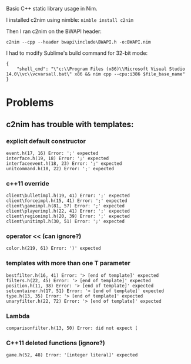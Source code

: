 Basic C++ static library usage in Nim.

I installed c2nim using nimble: `nimble install c2nim`

Then I ran c2nim on the BWAPI header:

`c2nim --cpp --header bwapi\include\BWAPI.h -o:BWAPI.nim`

I had to modify Sublime's build command for 32-bit mode:

```
{
    "shell_cmd": "\"c:\\Program Files (x86)\\Microsoft Visual Studio 14.0\\vc\\vcvarsall.bat\" x86 && nim cpp --cpu:i386 $file_base_name"
}
```

# Problems

## c2nim has trouble with templates:

    
    
    
    
    
    
    
    

### explicit default constructor
    event.h(17, 16) Error: ';' expected
    interface.h(19, 18) Error: ';' expected
    interfaceevent.h(18, 23) Error: ';' expected
    unitcommand.h(18, 22) Error: ';' expected

### c++11 override
    client\bulletimpl.h(19, 41) Error: ';' expected
    client\forceimpl.h(15, 41) Error: ';' expected
    client\gameimpl.h(81, 57) Error: ';' expected
    client\playerimpl.h(22, 41) Error: ';' expected
    client\regionimpl.h(20, 39) Error: ';' expected
    client\unitimpl.h(30, 51) Error: ';' expected

### operator << (can ignore?)
    color.h(219, 61) Error: ')' expected

### templates with more than one T parameter
    bestfilter.h(16, 41) Error: '> [end of template]' expected
    filters.h(22, 45) Error: '> [end of template]' expected
    position.h(11, 38) Error: '> [end of template]' expected
    setcontainer.h(17, 51) Error: '> [end of template]' expected
    type.h(13, 35) Error: '> [end of template]' expected
    unaryfilter.h(22, 72) Error: '> [end of template]' expected

### Lambda
    comparisonfilter.h(13, 50) Error: did not expect [
    
### C++11 deleted functions (ignore?)
    game.h(52, 48) Error: '[integer literal]' expected
    
